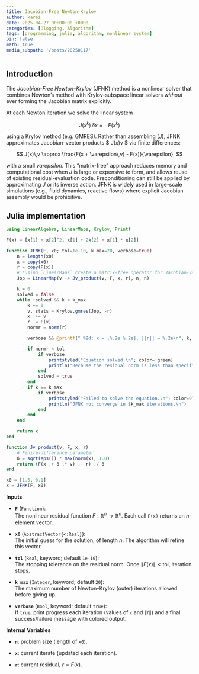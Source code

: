 ```yaml
---
title: Jacobian-Free Newton-Krylov
author: karei
date: 2025-04-27 00:00:00 +0000
categories: [Blogging, Algorithm]
tags: [programming, julia, algorithm, nonlinear system]
pin: false
math: true
media_subpath: '/posts/20250117'
---
```


## Introduction

The *Jacobian-Free Newton–Krylov* (JFNK) method is a nonlinear solver that combines Newton’s method with Krylov-subspace linear solvers *without* ever forming the Jacobian matrix explicitly.

At each Newton iteration we solve the linear system

$$
J(x^k)\,\delta x = -F(x^k)
$$

using a Krylov method (e.g. GMRES). Rather than assembling \(J\), JFNK approximates Jacobian–vector products $ J(x)v $ via finite differences:

$$
J(x)\,v \approx \frac{F(x + \varepsilon\,v) - F(x)}{\varepsilon},
$$

with a small $varepsilon$. This “matrix-free” approach reduces memory and computational cost when $J$ is large or expensive to form, and allows reuse of existing residual-evaluation code. Preconditioning can still be applied by approximating $J$ or its inverse action. JFNK is widely used in large-scale simulations (e.g., fluid dynamics, reactive flows) where explicit Jacobian assembly would be prohibitive.

## Julia implementation

```julia
using LinearAlgebra, LinearMaps, Krylov, Printf

F(x) = [x[1] + x[2]^2, x[1] + 2x[2] + x[1] * x[2]]

function JFNK(F, x0; tol=1e-10, k_max=20, verbose=true)
    n = length(x0)
    x = copy(x0)
    r = copy(F(x))
    # *using `LinearMaps` create a matrix-free operator for Jacobian-vector product J*v ≈ (F(x+δ*v) - F(x)) / δ
    Jop = LinearMap(v -> Jv_product(v, F, x, r), n, n)

    k = 0
    solved = false
    while !solved && k < k_max
        k += 1
        v, stats = Krylov.gmres(Jop, -r)
        x .+= v
        r .= F(x)
        normr = norm(r)

        verbose && @printf(" %2d: x = [%.2e %.2e], ||r|| = %.2e\n", k, x[1], x[2], normr)

        if normr < tol
            if verbose
                printstyled("Equation solved.\n"; color=:green)
                println("Because the residual norm is less than specified tolerance.\n")
            end
            solved = true
        end
        if k == k_max
            if verbose
                printstyled("Failed to solve the equation.\n"; color=9)
                println("JFNK not converge in $k_max iterations.\n")
            end
        end
    end

    return x
end

function Jv_product(v, F, x, r)
    # Finite-difference parameter
    δ = sqrt(eps()) * max(norm(x), 1.0)
    return (F(x .+ δ .* v) .- r) ./ δ
end

x0 = [1.5, 0.1]
x = JFNK(F, x0)
```

**Inputs**

- **`F`** (`Function`):  
  The nonlinear residual function $F: \mathbb{R}^n \to \mathbb{R}^n$. Each call `F(x)` returns an $n$-element vector.

- **`x0`** (`AbstractVector{<:Real}`):  
  The initial guess for the solution, of length $n$. The algorithm will refine this vector.

- **`tol`** (`Real`, keyword; default `1e-10`):  
  The stopping tolerance on the residual norm. Once $\|F(x)\| < \text{tol}$, iteration stops.

- **`k_max`** (`Integer`, keyword; default `20`):  
  The maximum number of Newton–Krylov (outer) iterations allowed before giving up.

- **`verbose`** (`Bool`, keyword; default `true`):  
  If `true`, print progress each iteration (values of `x` and $\|r\|$) and a final success/failure message with colored output.

**Internal Variables**

- **`n`**: problem size (length of `x0`).

- **`x`**: current iterate (updated each iteration).

- **`r`**: current residual, $r = F(x)$.
